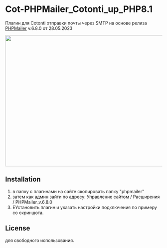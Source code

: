 # Cot-PHPMailer_Cotonti_up_PHP8.1
Плагин для Cotonti отправки почты через SMTP на основе релиза [PHPMailer]([https://github.com/webitproff](https://github.com/PHPMailer/PHPMailer))  v.6.8.0 от 28.05.2023
<p><a href="https://raw.githubusercontent.com/webitproff/PHPMailer_Cotonti/main/PHPMailer_for_Cotonti_2023-05-28.png"><img loading="lazy" src="https://raw.githubusercontent.com/webitproff/PHPMailer_Cotonti/main/PHPMailer_for_Cotonti_2023-05-28.png" width="860" height="420" alt=""></a></p>

## Installation

1. в папку с плагинами на сайте скопировать папку "phpmailer"
2. затем как админ зайти по адресу: Управление сайтом / Расширения / PHPMailer_v.6.8.0
3. EУстановить плагин и указать настройки подключения по примеру со скриншота.

## License
для свободного использования. 
